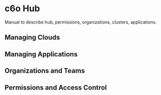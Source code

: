 # c6o Hub

Manual to describe hub, permissions, organizations, clusters, applications.

## Managing Clouds

## Managing Applications

## Organizations and Teams

## Permissions and Access Control
